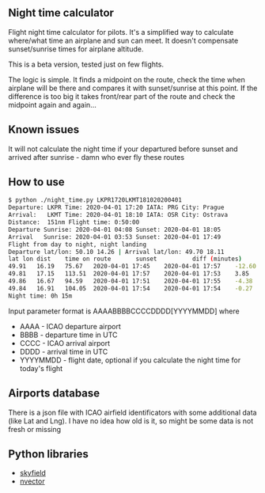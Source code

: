 ## Night time calculator

Flight night time calculator for pilots. It's a simplified way to calculate where/what time an airplane and sun can meet. It doesn't compensate sunset/sunrise times for airplane altitude.

This is a beta version, tested just on few flights.

The logic is simple. It finds a midpoint on the route, check the time when airplane will be there and compares it with sunset/sunrise at this point. If the difference is too big it takes front/rear part of the route and check the midpoint again and again...

## Known issues

It will not calculate the night time if your departured before sunset and arrived after sunrise - damn who ever fly these routes


## How to use

```bash
$ python ./night_time.py LKPR1720LKMT181020200401
Departure: LKPR Time: 2020-04-01 17:20 IATA: PRG City: Prague
Arrival:   LKMT Time: 2020-04-01 18:10 IATA: OSR City: Ostrava
Distance:  151nm Flight time: 0:50:00
Departure Sunrise: 2020-04-01 04:08 Sunset: 2020-04-01 18:05
Arrival   Sunrise: 2020-04-01 03:53 Sunset: 2020-04-01 17:49
Flight from day to night, night landing
Departure lat/lon: 50.10 14.26 | Arrival lat/lon: 49.70 18.11
lat	lon	dist	time on route		sunset			diff (minutes)
49.91	16.19	75.67	2020-04-01 17:45	2020-04-01 17:57	-12.60
49.81	17.15	113.51	2020-04-01 17:57	2020-04-01 17:53	3.85
49.86	16.67	94.59	2020-04-01 17:51	2020-04-01 17:55	-4.38
49.84	16.91	104.05	2020-04-01 17:54	2020-04-01 17:54	-0.27
Night time: 0h 15m


```

Input parameter format is AAAABBBBCCCCDDDD[YYYYMMDD] where
- AAAA - ICAO departure airport
- BBBB - departure time in UTC
- CCCC - ICAO arrival airport
- DDDD - arrival time in UTC
- YYYYMMDD - flight date, optional if you calculate the night time for today's flight


## Airports database

There is a json file with ICAO airfield identificators with some additional data (like Lat and Lng). I have no idea how old is it, so might be some data is not fresh or missing

## Python libraries

- [skyfield](https://rhodesmill.org/skyfield/)
- [nvector](https://pypi.org/project/nvector/)